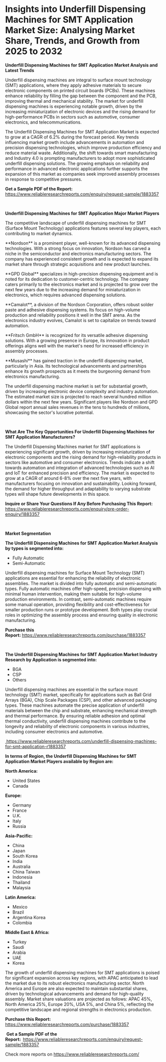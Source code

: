 <p><h1>Insights into Underfill Dispensing Machines for SMT Application Market Size: Analysing Market Share, Trends, and Growth from 2025 to 2032</h1></p><p><strong>Underfill Dispensing Machines for SMT Application Market Analysis and Latest Trends</strong></p>
<p><p>Underfill dispensing machines are integral to surface mount technology (SMT) applications, where they apply adhesive materials to secure electronic components on printed circuit boards (PCBs). These machines enhance reliability by filling the gap between the component and the PCB, improving thermal and mechanical stability. The market for underfill dispensing machines is experiencing notable growth, driven by the increasing miniaturization of electronic devices and the rising demand for high-performance PCBs in sectors such as automotive, consumer electronics, and telecommunications.</p><p>The Underfill Dispensing Machines for SMT Application Market is expected to grow at a CAGR of 6.2% during the forecast period. Key trends influencing market growth include advancements in automation and precision dispensing technologies, which improve production efficiency and reduce material waste. Additionally, the shift towards smart manufacturing and Industry 4.0 is prompting manufacturers to adopt more sophisticated underfill dispensing solutions. The growing emphasis on reliability and performance in advanced electronic applications further supports the expansion of this market as companies seek improved assembly processes in response to competitive pressures.</p></p>
<p><strong>Get a Sample PDF of the Report:&nbsp;</strong> <a href="https://www.reliableresearchreports.com/enquiry/request-sample/1883357?utm_campaign=2230&utm_medium=2&utm_source=Github&utm_content=ia&utm_term=01032025&utm_id=underfill-dispensing-machines-for-smt-application">https://www.reliableresearchreports.com/enquiry/request-sample/1883357</a></p>
<p>&nbsp;</p>
<p><strong>Underfill Dispensing Machines for SMT Application Major Market Players</strong></p>
<p><p>The competitive landscape of underfill dispensing machines for SMT (Surface Mount Technology) applications features several key players, each contributing to market dynamics. </p><p>**Nordson** is a prominent player, well-known for its advanced dispensing technologies. With a strong focus on innovation, Nordson has carved a niche in the semiconductor and electronics manufacturing sectors. The company has experienced consistent growth and is expected to expand its market share through strategic acquisitions and new product launches.</p><p>**GPD Global** specializes in high-precision dispensing equipment and is noted for its dedication to customer-centric technology. The company caters primarily to the electronics market and is projected to grow over the next few years due to the increasing demand for miniaturization in electronics, which requires advanced dispensing solutions.</p><p>**Camalot**, a division of the Nordson Corporation, offers robust solder paste and adhesive dispensing systems. Its focus on high-volume production and reliability positions it well in the SMT arena. As the electronics industry evolves, Camalot is set to capitalize on trends toward automation.</p><p>**Fritsch GmbH** is recognized for its versatile adhesive dispensing solutions. With a growing presence in Europe, its innovation in product offerings aligns well with the market's need for increased efficiency in assembly processes.</p><p>**Musashi** has gained traction in the underfill dispensing market, particularly in Asia. Its technological advancements and partnerships enhance its growth prospects as it meets the burgeoning demand from electronics manufacturing.</p><p>The underfill dispensing machine market is set for substantial growth, driven by increasing electronic device complexity and industry automation. The estimated market size is projected to reach several hundred million dollars within the next few years. Significant players like Nordson and GPD Global report annual sales revenues in the tens to hundreds of millions, showcasing the sector's lucrative potential.</p></p>
<p>&nbsp;</p>
<p><strong>What Are The Key Opportunities For Underfill Dispensing Machines for SMT Application Manufacturers?</strong></p>
<p><p>The Underfill Dispensing Machines market for SMT applications is experiencing significant growth, driven by increasing miniaturization of electronic components and the rising demand for high-reliability products in sectors like automotive and consumer electronics. Trends indicate a shift towards automation and integration of advanced technologies such as AI and IoT for enhanced precision and efficiency. The market is expected to grow at a CAGR of around 6-8% over the next five years, with manufacturers focusing on innovation and sustainability. Looking forward, the demand for higher throughput and adaptability to varying substrate types will shape future developments in this space.</p></p>
<p><strong>Inquire or Share Your Questions If Any Before Purchasing This Report:</strong> <a href="https://www.reliableresearchreports.com/enquiry/pre-order-enquiry/1883357?utm_campaign=2230&utm_medium=2&utm_source=Github&utm_content=ia&utm_term=01032025&utm_id=underfill-dispensing-machines-for-smt-application">https://www.reliableresearchreports.com/enquiry/pre-order-enquiry/1883357</a></p>
<p>&nbsp;</p>
<p><strong>Market Segmentation</strong></p>
<p><strong>The Underfill Dispensing Machines for SMT Application Market Analysis by types is segmented into:</strong></p>
<p><ul><li>Fully Automatic</li><li>Semi-Automatic</li></ul></p>
<p><p>Underfill dispensing machines for Surface Mount Technology (SMT) applications are essential for enhancing the reliability of electronic assemblies. The market is divided into fully automatic and semi-automatic types. Fully automatic machines offer high-speed, precision dispensing with minimal human intervention, making them suitable for high-volume production environments. In contrast, semi-automatic machines require some manual operation, providing flexibility and cost-effectiveness for smaller production runs or prototype development. Both types play crucial roles in optimizing the assembly process and ensuring quality in electronic manufacturing.</p></p>
<p><strong>Purchase this Report:&nbsp;</strong><a href="https://www.reliableresearchreports.com/purchase/1883357?utm_campaign=2230&utm_medium=2&utm_source=Github&utm_content=ia&utm_term=01032025&utm_id=underfill-dispensing-machines-for-smt-application">https://www.reliableresearchreports.com/purchase/1883357</a></p>
<p>&nbsp;</p>
<p><strong>The Underfill Dispensing Machines for SMT Application Market Industry Research by Application is segmented into:</strong></p>
<p><ul><li>BGA</li><li>CSP</li><li>Others</li></ul></p>
<p><p>Underfill dispensing machines are essential in the surface mount technology (SMT) market, specifically for applications such as Ball Grid Arrays (BGA), Chip Scale Packages (CSP), and other advanced packaging types. These machines automate the precise application of underfill materials between the chip and substrate, enhancing mechanical strength and thermal performance. By ensuring reliable adhesion and optimal thermal conductivity, underfill dispensing machines contribute to the longevity and reliability of electronic components in various industries, including consumer electronics and automotive.</p></p>
<p><a href="https://www.reliableresearchreports.com/underfill-dispensing-machines-for-smt-application-r1883357?utm_campaign=2230&utm_medium=2&utm_source=Github&utm_content=ia&utm_term=01032025&utm_id=underfill-dispensing-machines-for-smt-application">&nbsp;https://www.reliableresearchreports.com/underfill-dispensing-machines-for-smt-application-r1883357</a></p>
<p><strong>In terms of Region, the Underfill Dispensing Machines for SMT Application Market Players available by Region are:</strong></p>
<p>
    <p> <strong> North America: </strong>
        <ul>
            <li>United States</li>
            <li>Canada</li>
        </ul>
        </p> 
    <p> <strong> Europe: </strong>
        <ul>
            <li>Germany</li>
            <li>France</li>
            <li>U.K.</li>
            <li>Italy</li>
            <li>Russia</li>
        </ul>
        </p> 
    <p> <strong> Asia-Pacific: </strong>
        <ul>
            <li>China</li>
            <li>Japan</li>
            <li>South Korea</li>
            <li>India</li>
            <li>Australia</li>
            <li>China Taiwan</li>
            <li>Indonesia</li>
            <li>Thailand</li>
            <li>Malaysia</li>
        </ul>
        </p> 
    <p> <strong> Latin America: </strong>
        <ul>
            <li>Mexico</li>
            <li>Brazil</li>
            <li>Argentina Korea</li>
            <li>Colombia</li>
        </ul>
        </p> 
    <p> <strong> Middle East & Africa: </strong>
        <ul>
            <li>Turkey</li>
            <li>Saudi</li>
            <li>Arabia</li>
            <li>UAE</li>
            <li>Korea</li>
        </ul>
    </p>
    </p>
<p><p>The growth of underfill dispensing machines for SMT applications is poised for significant expansion across key regions, with APAC anticipated to lead the market due to its robust electronics manufacturing sector. North America and Europe are also expected to maintain substantial shares, driven by technological advancements and demand for high-quality assembly. Market share valuations are projected as follows: APAC 45%, North America 25%, Europe 20%, USA 5%, and China 5%, reflecting the competitive landscape and regional strengths in electronics production.</p></p>
<p><strong>Purchase this Report: </strong><a href="https://www.reliableresearchreports.com/purchase/1883357?utm_campaign=2230&utm_medium=2&utm_source=Github&utm_content=ia&utm_term=01032025&utm_id=underfill-dispensing-machines-for-smt-application">https://www.reliableresearchreports.com/purchase/1883357</a></p>
<p>&nbsp;<strong>Get a Sample PDF of the Report:&nbsp;&nbsp;</strong><a href="https://www.reliableresearchreports.com/enquiry/request-sample/1883357?utm_campaign=2230&utm_medium=2&utm_source=Github&utm_content=ia&utm_term=01032025&utm_id=underfill-dispensing-machines-for-smt-application">https://www.reliableresearchreports.com/enquiry/request-sample/1883357</a></p>
<p><strong></strong></p>
<p>Check more reports on <a href="https://www.reliableresearchreports.com/?utm_campaign=2230&utm_medium=2&utm_source=Github&utm_content=ia&utm_term=01032025&utm_id=underfill-dispensing-machines-for-smt-application">https://www.reliableresearchreports.com/</a></p>